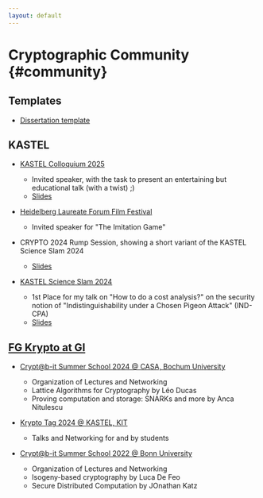 ```yaml
---
layout: default
---
```


# Cryptographic Community {#community}

## Templates

* [Dissertation template](https://github.com/mtiepelt/dissertation)

## KASTEL

* [KASTEL Colloquium 2025](https://cii.aifb.kit.edu/2102.php)
	* Invited speaker, with the task to present an entertaining but educational talk (with a twist) ;) 
	* [Slides](Slides/KastelKolloq25.pdf)

* [Heidelberg Laureate Forum Film Festival](https://www.heidelberg-mains.org/veranstaltungen/filmfestival/)
	* Invited speaker for "The Imitation Game"


* CRYPTO 2024 Rump Session, showing a short variant of the KASTEL Science Slam 2024
	* [Slides](Slides/Crypto24Rump.pdf)


* [KASTEL Science Slam 2024](https://cii.aifb.kit.edu/2102.php)
	* 1st Place for my talk on "How to do a cost analysis?" on the security notion of "Indistinguishability under a Chosen Pigeon Attack" (IND-CPA)
	* [Slides](Slides/KASTELScienceSlam24.pdf)

## [FG Krypto at GI](https://fg-krypto.gi.de/)

* [Crypt@b-it Summer School 2024 @ CASA, Bochum University](https://cryptabit.bit.uni-bonn.de/2024)
	* Organization of Lectures and Networking
	* Lattice Algorithms for Cryptography by Léo Ducas
	* Proving computation and storage: SNARKs and more by Anca Nitulescu

* [Krypto Tag 2024 @ KASTEL, KIT](https://fg-krypto.gi.de/krypto-tag)
	* Talks and Networking for and by students 


* [Crypt@b-it Summer School 2022 @ Bonn University](https://cryptabit.bit.uni-bonn.de/2022)
	* Organization of Lectures and Networking
	* Isogeny-based cryptography by Luca De Feo
	* Secure Distributed Computation by JOnathan Katz